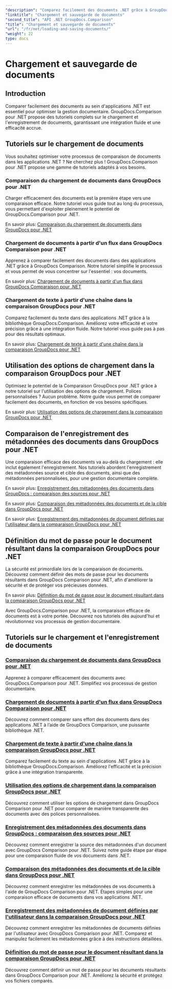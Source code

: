 ```yaml
---
"description": "Comparez facilement des documents .NET grâce à GroupDocs.Comparison pour .NET. Apprenez à charger, enregistrer et utiliser les options de chargement pour une gestion efficace des documents."
"linktitle": "Chargement et sauvegarde de documents"
"second_title": "API .NET GroupDocs.Comparison"
"title": "Chargement et sauvegarde de documents"
"url": "/fr/net/loading-and-saving-documents/"
"weight": 22
type: docs
---
```

# Chargement et sauvegarde de documents

## Introduction

Comparer facilement des documents au sein d'applications .NET est essentiel pour optimiser la gestion documentaire. GroupDocs.Comparison pour .NET propose des tutoriels complets sur le chargement et l'enregistrement de documents, garantissant une intégration fluide et une efficacité accrue.

## Tutoriels sur le chargement de documents

Vous souhaitez optimiser votre processus de comparaison de documents dans les applications .NET ? Ne cherchez plus ! GroupDocs.Comparison pour .NET propose une gamme de tutoriels adaptés à vos besoins.

### Comparaison du chargement de documents dans GroupDocs pour .NET

Charger efficacement des documents est la première étape vers une comparaison efficace. Notre tutoriel vous guide tout au long du processus, vous permettant d'exploiter pleinement le potentiel de GroupDocs.Comparison pour .NET.

En savoir plus: [Comparaison du chargement de documents dans GroupDocs pour .NET](./loading-documents/)

### Chargement de documents à partir d'un flux dans GroupDocs Comparaison pour .NET

Apprenez à comparer facilement des documents dans des applications .NET grâce à GroupDocs Comparison. Notre tutoriel simplifie le processus et vous permet de vous concentrer sur l'essentiel : vos documents.

En savoir plus: [Chargement de documents à partir d'un flux dans GroupDocs Comparaison pour .NET](./loading-documents-from-stream/)

### Chargement de texte à partir d'une chaîne dans la comparaison GroupDocs pour .NET

Comparez facilement du texte dans des applications .NET grâce à la bibliothèque GroupDocs.Comparison. Améliorez votre efficacité et votre précision grâce à une intégration fluide. Notre tutoriel vous guide pas à pas pour des résultats optimaux.

En savoir plus: [Chargement de texte à partir d'une chaîne dans la comparaison GroupDocs pour .NET](./loading-text-from-string/)

## Utilisation des options de chargement dans la comparaison GroupDocs pour .NET

Optimisez le potentiel de la Comparaison GroupDocs pour .NET grâce à notre tutoriel sur l'utilisation des options de chargement. Polices personnalisées ? Aucun problème. Notre guide vous permet de comparer facilement des documents, en fonction de vos besoins spécifiques.

En savoir plus: [Utilisation des options de chargement dans la comparaison GroupDocs pour .NET](./using-load-options/)

## Comparaison de l'enregistrement des métadonnées des documents dans GroupDocs pour .NET

Une comparaison efficace des documents va au-delà du chargement : elle inclut également l'enregistrement. Nos tutoriels abordent l'enregistrement des métadonnées source et cible des documents, ainsi que des métadonnées personnalisées, pour une gestion documentaire complète.

En savoir plus: [Enregistrement des métadonnées des documents dans GroupDocs : comparaison des sources pour .NET](./saving-documents-metadata-source/)

En savoir plus: [Comparaison des métadonnées des documents et de la cible dans GroupDocs pour .NET](./saving-documents-metadata-target/)

En savoir plus: [Enregistrement des métadonnées de document définies par l'utilisateur dans la comparaison GroupDocs pour .NET](./saving-user-defined-document-metadata/)

## Définition du mot de passe pour le document résultant dans la comparaison GroupDocs pour .NET

La sécurité est primordiale lors de la comparaison de documents. Découvrez comment définir des mots de passe pour les documents résultants dans GroupDocs Comparison pour .NET, afin d'améliorer la sécurité et de protéger vos précieuses données.

En savoir plus: [Définition du mot de passe pour le document résultant dans la comparaison GroupDocs pour .NET](./setting-password-for-resultant-document/)

Avec GroupDocs.Comparison pour .NET, la comparaison efficace de documents est à votre portée. Découvrez nos tutoriels dès aujourd'hui et révolutionnez vos processus de gestion documentaire.
## Tutoriels sur le chargement et l'enregistrement de documents
### [Comparaison du chargement de documents dans GroupDocs pour .NET](./loading-documents/)
Apprenez à comparer efficacement des documents avec GroupDocs.Comparison pour .NET. Simplifiez vos processus de gestion documentaire.
### [Chargement de documents à partir d'un flux dans GroupDocs Comparaison pour .NET](./loading-documents-from-stream/)
Découvrez comment comparer sans effort des documents dans des applications .NET à l’aide de GroupDocs Comparison, une puissante bibliothèque .NET.
### [Chargement de texte à partir d'une chaîne dans la comparaison GroupDocs pour .NET](./loading-text-from-string/)
Comparez facilement du texte au sein d'applications .NET grâce à la bibliothèque GroupDocs.Comparison. Améliorez l'efficacité et la précision grâce à une intégration transparente.
### [Utilisation des options de chargement dans la comparaison GroupDocs pour .NET](./using-load-options/)
Découvrez comment utiliser les options de chargement dans GroupDocs Comparison pour .NET pour comparer de manière transparente des documents avec des polices personnalisées.
### [Enregistrement des métadonnées des documents dans GroupDocs : comparaison des sources pour .NET](./saving-documents-metadata-source/)
Découvrez comment enregistrer la source des métadonnées d'un document avec GroupDocs Comparison pour .NET. Suivez notre guide étape par étape pour une comparaison fluide de vos documents dans .NET.
### [Comparaison des métadonnées des documents et de la cible dans GroupDocs pour .NET](./saving-documents-metadata-target/)
Découvrez comment enregistrer les métadonnées de vos documents à l'aide de GroupDocs Comparison pour .NET. Étapes simples pour une comparaison efficace de documents dans vos applications .NET.
### [Enregistrement des métadonnées de document définies par l'utilisateur dans la comparaison GroupDocs pour .NET](./saving-user-defined-document-metadata/)
Découvrez comment enregistrer les métadonnées de documents définies par l'utilisateur avec GroupDocs Comparison pour .NET. Comparez et manipulez facilement les métadonnées grâce à des instructions détaillées.
### [Définition du mot de passe pour le document résultant dans la comparaison GroupDocs pour .NET](./setting-password-for-resultant-document/)
Découvrez comment définir un mot de passe pour les documents résultants dans GroupDocs Comparison pour .NET. Améliorez la sécurité et protégez vos fichiers comparés.